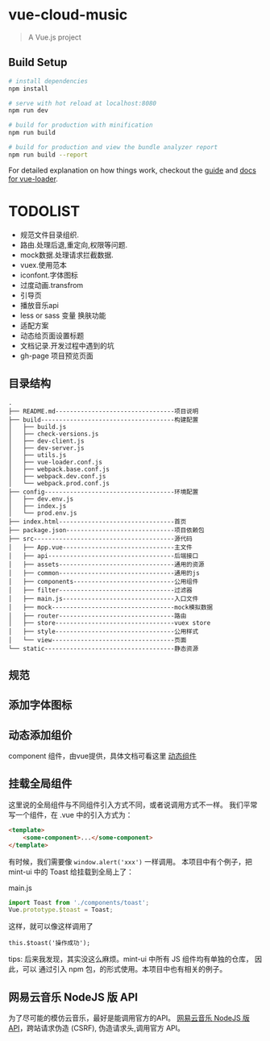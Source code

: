 # vue-cloud-music

> A Vue.js project

## Build Setup

``` bash
# install dependencies
npm install

# serve with hot reload at localhost:8080
npm run dev

# build for production with minification
npm run build

# build for production and view the bundle analyzer report
npm run build --report
```

For detailed explanation on how things work, checkout the [guide](http://vuejs-templates.github.io/webpack/) and [docs for vue-loader](http://vuejs.github.io/vue-loader).


# TODOLIST

- 规范文件目录组织.
- 路由.处理后退,重定向,权限等问题.
- mock数据.处理请求拦截数据.
- vuex.使用范本
- iconfont.字体图标
- 过度动画.transfrom
- 引导页
- 播放音乐api
- less or sass 变量 换肤功能
- 适配方案
- 动态给页面设置标题
- 文档记录.开发过程中遇到的坑
- gh-page 项目预览页面

## 目录结构

```
.
├── README.md---------------------------------项目说明
├── build-------------------------------------构建配置
│   ├── build.js
│   ├── check-versions.js
│   ├── dev-client.js
│   ├── dev-server.js
│   ├── utils.js
│   ├── vue-loader.conf.js
│   ├── webpack.base.conf.js
│   ├── webpack.dev.conf.js
│   └── webpack.prod.conf.js
├── config------------------------------------环境配置
│   ├── dev.env.js
│   ├── index.js
│   └── prod.env.js
├── index.html--------------------------------首页
├── package.json------------------------------项目依赖包
├── src---------------------------------------源代码
│   ├── App.vue-------------------------------主文件
│   ├── api-----------------------------------后端接口
│   ├── assets--------------------------------通用的资源
│   ├── common--------------------------------通用的js
│   ├── components----------------------------公用组件
│   ├── filter--------------------------------过滤器
│   ├── main.js-------------------------------入口文件
│   ├── mock----------------------------------mock模拟数据
│   ├── router--------------------------------路由
│   ├── store---------------------------------vuex store
│   ├── style---------------------------------公用样式
│   └── view----------------------------------页面
└── static------------------------------------静态资源
```


## 规范

## 添加字体图标

## 动态添加组价
component 组件，由vue提供，具体文档可看这里
[动态组件](https://cn.vuejs.org/v2/guide/components.html#动态组件)

## 挂载全局组件

这里说的全局组件与不同组件引入方式不同，或者说调用方式不一样。
我们平常写一个组件，在 .vue 中的引入方式为：

```html
<template>
    <some-component>...</some-component>
</template>
```

有时候，我们需要像 `window.alert('xxx')` 一样调用。
本项目中有个例子，把 mint-ui 中的 Toast 给挂载到全局上了：

main.js
```js
import Toast from './components/toast';
Vue.prototype.$toast = Toast;
```

这样，就可以像这样调用了

```
this.$toast('操作成功');
```

tips: 后来我发现，其实没这么麻烦。mint-ui 中所有 JS 组件均有单独的仓库，
因此，可以 通过引入 npm 包，的形式使用。本项目中也有相关的例子。


## 网易云音乐 NodeJS 版 API
为了尽可能的模仿云音乐，最好是能调用官方的API。
[网易云音乐 NodeJS 版 API](https://binaryify.github.io/NeteaseCloudMusicApi/#/)，跨站请求伪造 (CSRF), 伪造请求头,调用官方 API。
